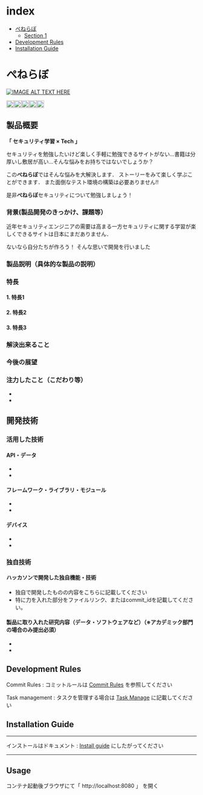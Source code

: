 # index

- [ぺねらぼ](#ぺねらぼ)
  - [Section 1](#section-1)
- [Development Rules](#development-rules)
- [Installation Guide](#installation-guide)

# ぺねらぼ

[![IMAGE ALT TEXT HERE](https://jphacks.com/wp-content/uploads/2022/08/JPHACKS2022_ogp.jpg)](https://www.youtube.com/watch?v=LUPQFB4QyVo)

<div style="display: flex;">
<img height="20" src="https://img.shields.io/badge/-PHP%208.0.23-black.svg?logo=php&style=plastic">
<img height="20" src="https://img.shields.io/badge/-Laravel%208.33.1-black.svg?logo=laravel&style=plastic">
<img height="20" src="https://img.shields.io/badge/-Docker%2020.10.17-black.svg?logo=docker&style=plastic">
<img height="20" src="https://img.shields.io/badge/-Mysql%20%208.0.30-black.svg?logo=mysql&style=plastic">
<img height="20" src="https://img.shields.io/badge/-Apache%202.4.54-black.svg?logo=apache&style=plastic">
</div>


## 製品概要

<b>「 セキュリティ学習 × Tech 」</b>

セキュリティを勉強したいけど楽しく手軽に勉強できるサイトがない...書籍は分厚いし敷居が高い...そんな悩みをお持ちではないでしょうか？

この<b>ぺねらぼ</b>ではそんな悩みを大解決します． ストーリーをみて楽しく学ぶことができます． また面倒なテスト環境の構築は必要ありません!!

是非<b>ぺねらぼ</b>セキュリティについて勉強しましょう！


### 背景(製品開発のきっかけ、課題等）

近年セキュリティエンジニアの需要は高まる一方セキュリティに関する学習が楽しくできるサイトは日本にまだありません． 

ないなら自分たちが作ろう！ そんな思いで開発を行いました

### 製品説明（具体的な製品の説明）
### 特長
#### 1. 特長1
#### 2. 特長2
#### 3. 特長3

### 解決出来ること
### 今後の展望
### 注力したこと（こだわり等）
* 
* 

## 開発技術
### 活用した技術
#### API・データ
* 
* 

#### フレームワーク・ライブラリ・モジュール
* 
* 

#### デバイス
* 
* 

### 独自技術
#### ハッカソンで開発した独自機能・技術
* 独自で開発したものの内容をこちらに記載してください
* 特に力を入れた部分をファイルリンク、またはcommit_idを記載してください。

#### 製品に取り入れた研究内容（データ・ソフトウェアなど）（※アカデミック部門の場合のみ提出必須）
* 
* 


## Development Rules

Commit Rules : コミットルールは [Commit Rules](/COMMIT.md) を参照してください

Task management : タスクを管理する場合は [Task Manage](/TASK.md) に記載してください

## Installation Guide

---

インストールはドキュメント :  [Install guide](/INSTALL.md) にしたがってください

---

## Usage

コンテナ起動後ブラウザにて「 http://localhost:8080 」 を開く


